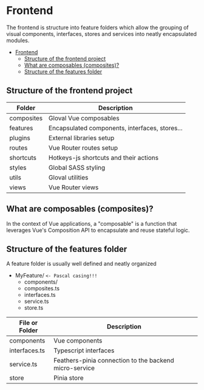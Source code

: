 # Frontend

The frontend is structure into feature folders which allow the grouping of visual components, interfaces, stores and services into neatly encapsulated  modules.

<!-- TOC -->
* [Frontend](#frontend)
  * [Structure of the frontend project](#structure-of-the-frontend-project)
  * [What are composables (composites)?](#what-are-composables-composites)
  * [Structure of the features folder](#structure-of-the-features-folder)
<!-- TOC -->

## Structure of the frontend project

| Folder     | Description                                    |
|------------|------------------------------------------------|
| composites | Gloval Vue composables                         |
| features   | Encapsulated components, interfaces, stores... |
| plugins    | External libraries setup                       |
| routes     | Vue Router routes setup                        |
| shortcuts  | Hotkeys-js shortcuts and their actions         |
| styles     | Global SASS styling                            |
| utils      | Gloval utilities                               |
| views      | Vue Router views                               |

## What are composables (composites)?
In the context of Vue applications, a "composable" is a function that leverages Vue's Composition API to encapsulate and reuse stateful logic.

## Structure of the features folder
A feature folder is usually well defined and neatly organized

- MyFeature/ `<- Pascal casing!!!`
  - components/
  - composites.ts
  - interfaces.ts
  - service.ts 
  - store.ts

| File or Folder | Description                                            |
|----------------|--------------------------------------------------------|
| components     | Vue components                                         |
| interfaces.ts  | Typescript interfaces                                  |
| service.ts     | Feathers-pinia connection to the backend micro-service |
| store          | Pinia store                                            |
